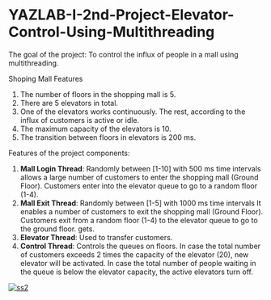 # YAZLAB-I-2nd-Project-Elevator-Control-Using-Multithreading

The goal of the project:
To control the influx of people in a mall using multithreading.

Shoping Mall Features
1. The number of floors in the shopping mall is 5.
2. There are 5 elevators in total.
3. One of the elevators works continuously. The rest, according to the influx of customers is active or idle.
4. The maximum capacity of the elevators is 10.
5. The transition between floors in elevators is 200 ms.



Features of the project components:
1) <b>Mall Login Thread</b>: Randomly between [1-10] with 500 ms time intervals
allows a large number of customers to enter the shopping mall (Ground Floor). Customers enter into the elevator queue to go to a random floor (1-4).
2) <b>Mall Exit Thread</b>: Randomly between [1-5] with 1000 ms time intervals
It enables a number of customers to exit the shopping mall (Ground Floor).
Customers exit from a random floor (1-4) to the elevator queue to go to the ground floor.
gets.
3) <b>Elevator Thread</b>: Used to transfer customers.
4) <b>Control Thread</b>: Controls the queues on floors. 
In case the total number of customers exceeds 2 times the capacity of the elevator (20), new elevator will be activated.
In case the total number of people waiting in the queue is below the elevator capacity, the active elevators turn off.


<a href="https://ibb.co/PccpwMp"><img src="https://i.ibb.co/c665Dw5/ss2.jpg" alt="ss2" border="0"></a>
